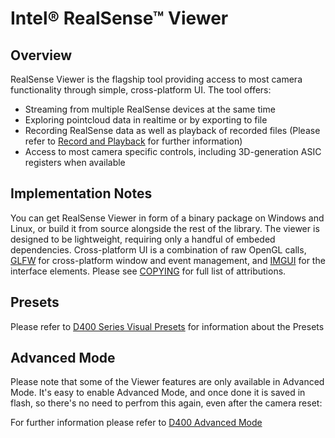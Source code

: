 # Intel® RealSense™ Viewer

## Overview

RealSense Viewer is the flagship tool providing access to most camera functionality through simple, cross-platform UI. The tool offers:

* Streaming from multiple RealSense devices at the same time
* Exploring pointcloud data in realtime or by exporting to file
* Recording RealSense data as well as playback of recorded files \(Please refer to [Record and Playback](https://github.com/IntelRealSense/librealsense/tree/development/src/media) for further information\)
* Access to most camera specific controls, including 3D-generation ASIC registers when available

## Implementation Notes

You can get RealSense Viewer in form of a binary package on Windows and Linux, or build it from source alongside the rest of the library. The viewer is designed to be lightweight, requiring only a handful of embeded dependencies. Cross-platform UI is a combination of raw OpenGL calls, [GLFW](http://www.glfw.org/) for cross-platform window and event management, and [IMGUI](https://github.com/ocornut/imgui) for the interface elements. Please see [COPYING](https://github.com/kzobov/librealsense/tree/7148f9ae1d78b5d44bee4fc578bf0b8fb9a220c5/COPYING/README.md) for full list of attributions.

## Presets

Please refer to [D400 Series Visual Presets](https://github.com/IntelRealSense/librealsense/wiki/D400-Series-Visual-Presets) for information about the Presets

## Advanced Mode

Please note that some of the Viewer features are only available in Advanced Mode. It's easy to enable Advanced Mode, and once done it is saved in flash, so there's no need to perfrom this again, even after the camera reset:

For further information please refer to [D400 Advanced Mode](https://github.com/IntelRealSense/librealsense/blob/master/doc/rs400_advanced_mode.md)

